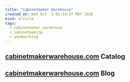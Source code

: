 ```yaml
---
title: "Cabinetmaker Warehouse"
created_at: Wed Oct  3 01:14:37 MDT 2018
kind: article
tags:
  - cabinetmaker_warehouse
  - cabinetmaking
  - woodworking
---
```


<h2>
  <a href="https://www.cabinetmakerwarehouse.com/catalog/" target="_blank">cabinetmakerwarehouse.com</a>
  Catalog
</h2>

<h2>
  <a href="https://www.cabinetmakerwarehouse.com/blog/" target="_blank">cabinetmakerwarehouse.com</a>
  Blog
</h2>

<!--
html boilerplate fragments
<a href="" target="_blank"></a>
<a name=""></a>
<img src="" width="400px">
<ul>
  <li></li>
  <li><a href="" target="_blank"></a></li>
</ul>
<pre>
</pre>
<p style="margin-bottom: 2em;"></p>
<hr style="border: 0; height: 3px; background: #333; background-image: linear-gradient(to right, #ccc, #333, #ccc);">
<pre><code>
</code></pre>
<math xmlns='http://www.w3.org/1998/Math/MathML' display='block'>
</math>
-->
